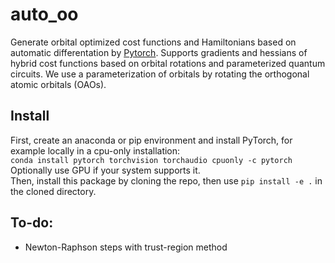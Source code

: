 # auto_oo
Generate orbital optimized cost functions and Hamiltonians based on automatic differentation by [Pytorch](https://pytorch.org/).
Supports gradients and hessians of hybrid cost functions based on orbital rotations and parameterized quantum circuits.
We use a parameterization of orbitals by rotating the orthogonal atomic orbitals (OAOs).

## Install
First, create an anaconda or pip environment and install PyTorch, for example locally in a cpu-only installation:\
`conda install pytorch torchvision torchaudio cpuonly -c pytorch`\
Optionally use GPU if your system supports it.\
Then, install this package by cloning the repo, then use `pip install -e .` in the cloned directory.

## To-do:
- Newton-Raphson steps with trust-region method
